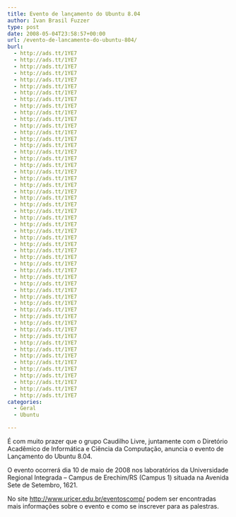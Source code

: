 ```yaml
---
title: Evento de lançamento do Ubuntu 8.04
author: Ivan Brasil Fuzzer
type: post
date: 2008-05-04T23:58:57+00:00
url: /evento-de-lancamento-do-ubuntu-804/
burl:
  - http://ads.tt/1YE7
  - http://ads.tt/1YE7
  - http://ads.tt/1YE7
  - http://ads.tt/1YE7
  - http://ads.tt/1YE7
  - http://ads.tt/1YE7
  - http://ads.tt/1YE7
  - http://ads.tt/1YE7
  - http://ads.tt/1YE7
  - http://ads.tt/1YE7
  - http://ads.tt/1YE7
  - http://ads.tt/1YE7
  - http://ads.tt/1YE7
  - http://ads.tt/1YE7
  - http://ads.tt/1YE7
  - http://ads.tt/1YE7
  - http://ads.tt/1YE7
  - http://ads.tt/1YE7
  - http://ads.tt/1YE7
  - http://ads.tt/1YE7
  - http://ads.tt/1YE7
  - http://ads.tt/1YE7
  - http://ads.tt/1YE7
  - http://ads.tt/1YE7
  - http://ads.tt/1YE7
  - http://ads.tt/1YE7
  - http://ads.tt/1YE7
  - http://ads.tt/1YE7
  - http://ads.tt/1YE7
  - http://ads.tt/1YE7
  - http://ads.tt/1YE7
  - http://ads.tt/1YE7
  - http://ads.tt/1YE7
  - http://ads.tt/1YE7
  - http://ads.tt/1YE7
  - http://ads.tt/1YE7
  - http://ads.tt/1YE7
  - http://ads.tt/1YE7
  - http://ads.tt/1YE7
  - http://ads.tt/1YE7
  - http://ads.tt/1YE7
  - http://ads.tt/1YE7
  - http://ads.tt/1YE7
  - http://ads.tt/1YE7
  - http://ads.tt/1YE7
  - http://ads.tt/1YE7
  - http://ads.tt/1YE7
  - http://ads.tt/1YE7
  - http://ads.tt/1YE7
  - http://ads.tt/1YE7
  - http://ads.tt/1YE7
  - http://ads.tt/1YE7
  - http://ads.tt/1YE7
categories:
  - Geral
  - Ubuntu

---
```

É com muito prazer que o grupo Caudilho Livre, juntamente com o Diretório Acadêmico de Informática e Ciência da Computação, anuncia o evento de Lançamento do Ubuntu 8.04.

O evento ocorrerá dia 10 de maio de 2008 nos laboratórios da Universidade Regional Integrada &#8211; Campus de Erechim/RS (Campus 1) situada na Avenida Sete de Setembro, 1621.

No site <http://www.uricer.edu.br/eventoscomp/> podem ser encontradas mais informações sobre o evento e como se inscrever para as palestras.